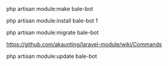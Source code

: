 php artisan module:make bale-bot

php artisan module:install bale-bot 1

php artisan module:migrate bale-bot

https://github.com/akaunting/laravel-module/wiki/Commands

php artisan module:update bale-bot
